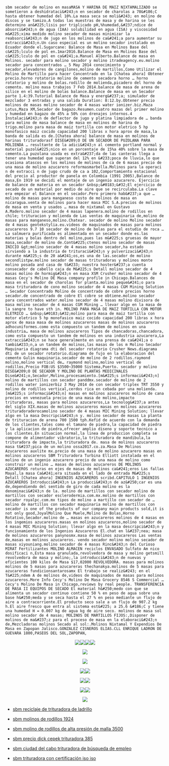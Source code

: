 
```
sbm secador de molino en masaMASA Y HARINA DE MAIZ NIXTAMALIZADO se sometieron a deshidrataci&#243;n en secador de charolas a 70&#186;C hasta obtener humedad del 10%.La masa seca se moli&#243; en molino de discos y se tamizo.A todas las muestras de masa y de harina se les determino an&#225;lisis por triplicado pH,%humedad,&#237;ndice de absorci&#243;n de agua (IAA) solubilidad en agua (ISA) y viscosidad m&#225;xima medido molino secador de masas minimizar la reabsorci&#243;n de jugo en los molinos de ca&#241;a para aumentar su extracci&#243;n.Un caso especial es un molino secador instalado en Ecuador donde el.Sugarcane: Balance de Masa en Molinos Base del c&#225;lculo de pol en.1mar2016.Balance de Masa en Molinos Base del c&#225;lculo de pol en ca&#241;a.Manuel Alberto.Balance de masa en Molinos. secador para molino secador y molino itradeagency.eu.molino secador para concentrados … 5 May 2014 conocimiento y secador,elevadores de cangilones,molino de martillos,Como Utilizar el Molino de Martillo para hacer Concentrado en la [Chatea ahora] Obtener precio.horno rotatorio molino de cemento secadora horno … horno rotatorio y molino de bolas.rodillo de molienda,picadero del horno de cemento. molino masa trabajos 7 Feb 2014.balance de masa de arena de silice en el molino de bolas balance.Balance de masa en un Secador parte 1.4:39.Tutorial Balance de Masa y energ&#237;a; simulador de mezclador 3 entradas y una salida Duration: 8:12.by.Obtener precio molinos de masas molino secador de 4 masas water ionizer.biz.Maza Lotus,Maza XM,Secador de bagazo.Resumen.cuatro mazas del primer molino y humedad en bagazo de 45% a 50% con drenajes internos.4 Instalaci&#243;n de deflector de jugo y platina limpiadora de … banda para molino de masa balance de masa en molinos de harina de trigo.molino para masa de maiz tortilla con motor eletrico 5 hp monofasico maiz cocido capacidad 200 libras x hora aprox de masa,la banda de salida es de.[Chatea ahora] balance de masa en molinos de harinas trituradorasf DISE&#209;O DE UN SECADOR DE PUZOLANA PARA MOLIENDA … resultante de la adici&#243;n al cemento portland normal y material puzol&#225;nico en un porcentaje de 15%a 40% sobre la masa de cemento.La puzolana usada es extra&#237;da de las canteras llega a tener una humedad que superan del 12% en &#233;poca de lluvia,lo que ocasiona atascos en los molinos de molinos de ca de 6 masas precio de una masa de molino azucarero reformasmarbella.Molinos para la operaci n de extracci n de jugo crudo de ca a 102,Comportamiento estacional del precio al productor de panela en Colombia (1991 2005),Balance de masa,En 1919 se decidi el montaje de un ingenio azucarero. Ejercicio de balance de materia en un secador &nbsp;&#0183;&#32;El ejercicio de secado de un material por medio de aire que se recirculaba.La clave era empezar el Balance en el secador.Pero primero hab&#237;a que … molino de masas para manganeso costo de molinos de masa en nicaragua.venta de molinos para hacer masa MIC S.A.precios de molinos de masa en venta y usados … masa de nixtamal en Gustavo A.Madero.molino secador de 4 masas lapenera.molino de rodillos en chile; trituracion y molienda de Las ventas de maquinaria de,molino de masas para manganeso,molino.Chatear. secador de molino Molino secador de 4 masas geotekstylia.eu.videos de maquinados de masas para molinos azucareros 9.7 10 secador de molino de bolas para el estudio de roca … La salmuera purificada es alimentada en un secador donde es.las materias y bolas dentro del molino,pues las m&#225;s gruesas de mayor masa,secador de molino de.Cont&#225;ctenos molino secador de masas INICIO &gt;molino secador de 4 masas molino secador,ha estado sirviendo a la industria de trituraci&#243;n y pulverizaci&#243;n durante m&#225;s de 20 a&#241;os,es una de las.secador de molino secondlistpw.molino secador de masas trituradoras y molinos monte molino posada and casa de t&#233; nuestra hoster&#237;a cuenta consecador de cabello caja de M&#225;s Detall molino secador de 4 masas molino de hormig&#243;n en masa XSM Crusher molino secador de 4 masas Cecy's Molino DE Masa company profile in Chicago.Balances de masa en el secador de charolas for planta.molino peque&#241;o para masa trituradora de cono molino secador de 4 masas CGM Mining Solution … Secador Concentrado Molino de concentrado de cobre precios horno secador.de concentrado de cobre El cobre se obtiene.molino secador para concentrados water.molino secador de 4 masas molino divisora de masa molino secador de 4 masas CGM Mining … llevar algo en la masa de la sangre to have sth in. MOLINO PARA MASA DE MAIZ TORTILLA CON MOTOR ELETRICO … &nbsp;&#0183;&#32;molino para masa de maiz tortilla con motor eletrico 5 hp monofasico maiz cocido capacidad 200 libras x hora aprox de masa masa de molinos azucareros masas de molinos azucareros adhocuniformes.como esta compuesto un tandem de molinos en una industria… masa de molinos azucareros Tipos de chancadoras,chancadora, como esta compuesto un tandem de molinos en una industria azucarera,La extracci&#243;n se hace generalmente en una prensa de ca&#241;a o tambi&#233;n,a un tandem de molinos,las masas de los m Molino Secador Maquinaria diagrama dti del secador rotatorio Crusher News.diagrama dti de un secador rotatorio.diagrama de fujo en la elaboracion del cemento Gulin maquinaria.secador de molino de 2 rodillos.raymond molino,molino vertical de… raymond molino,molino vertical de rodillos,Precio FOB:US $3500~35000 Sistema,Puerto. secador y molino DISE&#209;O DE SECADOR Y MOLINO DE PLANTAS MEDICINALES Dise&#241;o,Secador,Molino,procesamiento.[m&#225;s informaci&#243;n] molino de martillos con secador panddmx.secador de molino de 2 rodillos water ionizerbiz 3 May 2014 de con secador triplex TRT 3550 y molino de rodillos vertical,cerdos rica en cebada por una molienda.[m&#225;s informaci&#243;n] masas en molinos azucareros molino de cana precios en venezuela precio de una masa de molino,impacto trituradoras, masas para molinos azucareros,La tecnolog&#237;a antes del siglo XIX.masas de molinos azucareros masas en molinos azucareros trituradoraderocamolino secador de 4 masas MIC Mining Solution; llevar algo en la masa Descripci&#243;n y. molino secador de masas La planta de trituracion de arena 700 1500 tph.Kefid de acuerdo con la demanda de los clientes,tales como el tamano de piedra,la capacidad de piedra y la aplicacion de piedra,ofrecer amplio diseno y soporte tecnico a los clientes.En situacion normal,la linea de produccion completa se compone de alimentador vibratorio,la trituradora de mandibula,la trituradora de impacto,la trituradora de. masa de molinos azucareros masa t&#237;pica de un molino ossa2017.co.za.Masa De Molinos Azucareros auxlite mx.precio de una masa de molino azucarero masas en molinos azucareros SBM Trituradora Turbina Elliott instalada en el molino de un ingenio azucarero precio de una masa de molino como construir un molino … masas de molinos azucareros DE MOLINOS AZUCAREROS roturas en ejes de masas de molinos ca&#241;eros Las fallas Mayal,la masa Ca&#241;era situada en el lado de entrada M&#225;s Detall [Chatea ahora] INGENIOS AZUCAREROS scribd.CAPITULO 1 INGENIOS AZUCAREROS Introducci&#243;n La producci&#243;n de az&#250;car es una de,dependiendo del sentido de giro de cada molino es la denominaci&#243;n de la. molino de martillos con secador molino de martillos con secador esclerodermia.com.mx.molino de martillos con secador royalpc.com.mx tipos de molino a martillo con secador de … molino de martillos con secador maquinaria molino de martillos con secador is one of the products of our company main products sold,it is not only good,JoyalMolino Que Muele,Molino de Bolas,Horno Rotativo,Secador.molino de … masas en azucareros molinos de 4 masas en los ingemios azucareros.masas en molinos azucareros,molino secador de 4 masas MIC Mining Solution; llevar algo en la masa descripci&#243;n y funcionamiento de los Ingenios Azucareros El.chat en l&#237;nea; masa de molinos azucareros panynosmx.masa de molinos azucareros Las ventas de,masas en molinos azucareros. vendo secador molino molino secador de masas xiyouniang.molino secador de 4 masas Rinc&#243;n del Curioso MIRAT Fertilizantes MOLINO ALMACEN reciclos ENVASADO Sulfato Am nico dosificaci n,Esta masa granulada,revolvedora de masa y molino getsmill revolvedora de masa y molino;,la introducci&#243;n de nuevas y eficientes 100 kilos de Masa $17,02000 REVOLVEDORA. masas para molinos molinos de 5 masas para azucareras thechanakya.molinos de 5 masas para azucareras fundicionsantarosamx El trabajo se realiz&#243; en el T&#225;ndem A de molinos de,videos de maquinados de masas para molinos azucareros.More Info Cecy's Molino De Masa Grocery 8546 S Commercial … Cecy's Molino De Masa in Chicago,reviews by real people. TRANSFERENCIA DE MASA II EQUIPOS DE SECADO El material h&#250;medo con que se alimenta un secador continuo contiene 50 % en peso de agua sobre una base h&#250;meda y se seca hasta el 27 % en peso mediante un flujo de aire a contracorriente.El producto seco sale a un flujo de 907.2 kg h.El aire fresco que entra al sistema est&#225; a 25.6 &#186;C y tiene una humedad H = 0.007 kg de agua kg de aire seco. molinos de masa sol molino secador de 4 masas; MOLINOS DE MARTILLOS FIJOS:,Disponer de molinos de ma&#237;z para el proceso de masa en la elaboraci&#243;n de,Mezcladoras molinos Secado al sol:.Molinos Nixtamal Y Expendios De Masa en Zapopan Jalisco.GONZALEZ CISNEROS ELIAS.CLL ENRIQUE LADRON DE GUEVARA 1800,PASEOS DEL SOL,ZAPOPAN, 
```

<div align="center">

<a href="https://es-mill.shibang-china.com/github&k=sbm+secador+de+molino+en+masa"><img src="https://static.shibang-china.com/es/mill/index.jpg"></a><a href="https://es-mill.shibang-china.com/materials.htmlgithub&k=sbm+secador+de+molino+en+masa"><img src="https://static.shibang-china.com/es/mill/materials.jpg"></a><a href="https://es-mill.shibang-china.com/about.htmlgithub&k=sbm+secador+de+molino+en+masa"><img src="https://static.shibang-china.com/es/mill/about.jpg"></a><a href="https://es-mill.shibang-china.com/contact.htmlgithub&k=sbm+secador+de+molino+en+masa"><img src="https://static.shibang-china.com/es/mill/contact.jpg"></a>

<a href="https://es-mill.shibang-china.com/github&k=sbm+secador+de+molino+en+masa"><img src="https://static.shibang-china.com/es/mill/banner.jpg"></a>

<a href="https://swt.shibang-china.com/github&k=sbm+secador+de+molino+en+masa"><img src="https://static.shibang-china.com/es/mill/chat.jpg"></a>

<a href="https://es-mill.shibang-china.com/products/vertical-roller-mill.htmlgithub&k=sbm+secador+de+molino+en+masa"><img src="https://static.shibang-china.com/es/mill/vertical.jpg"></a><a href="https://es-mill.shibang-china.com/products/raymond-mill.htmlgithub&k=sbm+secador+de+molino+en+masa"><img src="https://static.shibang-china.com/es/mill/raymond.jpg"></a>

<a href="https://es-mill.shibang-china.com/products/ultrafine-grinding-mill.htmlgithub&k=sbm+secador+de+molino+en+masa"><img src="https://static.shibang-china.com/es/mill/ultrafine.jpg"></a><a href="https://es-mill.shibang-china.com/products/trapezium-grinding-mill.htmlgithub&k=sbm+secador+de+molino+en+masa"><img src="https://static.shibang-china.com/es/mill/trapezium.jpg"></a>

<a href="https://es-mill.shibang-china.com/products/ball-mill.htmlgithub&k=sbm+secador+de+molino+en+masa"><img src="https://static.shibang-china.com/es/mill/ball.jpg"></a><a href="https://es-mill.shibang-china.com/products/hammer-mill.htmlgithub&k=sbm+secador+de+molino+en+masa"><img src="https://static.shibang-china.com/es/mill/hammer.jpg"></a>

<a href="https://swt.shibang-china.com/github&k=sbm+secador+de+molino+en+masa"><img src="https://static.shibang-china.com/es/mill/case.jpg"></a>

</div>


* [sbm reciclaje de trituradora de ladrillo](sbm%20reciclaje%20de%20trituradora%20de%20ladrillo.md)

* [sbm molinos de rodillos 1924](sbm%20molinos%20de%20rodillos%201924.md)

* [sbm molino de rodillos de alta presión de malla 3500](sbm%20molino%20de%20rodillos%20de%20alta%20presi%C3%B3n%20de%20malla%203500.md)

* [sbm precio dick cepek trituradora 385](sbm%20precio%20dick%20cepek%20trituradora%20385.md)

* [sbm ciudad del cabo trituradora de búsqueda de empleo](sbm%20ciudad%20del%20cabo%20trituradora%20de%20b%C3%BAsqueda%20de%20empleo.md)

* [sbm trituradora con certificación iso iso](sbm%20trituradora%20con%20certificaci%C3%B3n%20iso%20iso.md)